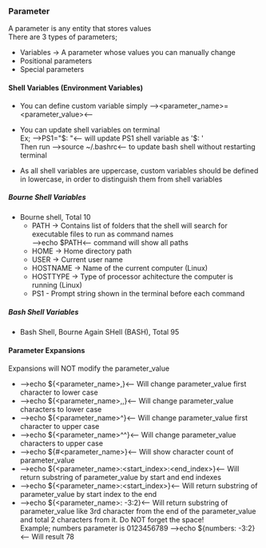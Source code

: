 ### Parameter

A parameter is any entity that stores values <br>
There are 3 types of parameters; <br>

- Variables -> A parameter whose values you can manually change
- Positional parameters
- Special parameters

#### Shell Variables (Environment Variables)

- You can define custom variable simply --><parameter_name>=<parameter_value><--
- You can update shell variables on terminal <br>
Ex; -->PS1="$: "<-- will update PS1 shell variable as '$: ' <br>
Then run -->source ~/.bashrc<-- to update bash shell without restarting terminal

- As all shell variables are uppercase, custom variables should be defined in lowercase, in order to distinguish them from shell variables

##### Bourne Shell Variables
- Bourne shell, Total 10
  - PATH -> Contains list of folders that the shell will search for executable files to run as command names <br>
  -->echo $PATH<-- command will show all paths
  - HOME -> Home directory path
  - USER -> Current user name
  - HOSTNAME -> Name of the current computer (Linux)
  - HOSTTYPE -> Type of processor achitecture the computer is running (Linux)
  - PS1 - Prompt string shown in the terminal before each command

##### Bash Shell Variables 
- Bash Shell, Bourne Again SHell (BASH), Total 95

#### Parameter Expansions

Expansions will NOT modify the parameter_value

- -->echo ${<parameter_name>,}<-- Will change parameter_value first character to lower case
- -->echo ${<parameter_name>,,}<-- Will change parameter_value characters to lower case
- -->echo ${<parameter_name>^}<-- Will change parameter_value first character to upper case
- -->echo ${<parameter_name>^^}<-- Will change parameter_value characters to upper case
- -->echo ${#<parameter_name>}<-- Will show character count of parameter_value
- -->echo ${<parameter_name>:<start_index>:<end_index>}<-- Will return substring of parameter_value by start and end indexes
- -->echo ${<parameter_name>:<start_index>}<-- Will return substring of parameter_value by start index to the end
- -->echo ${<parameter_name>: -3:2}<-- Will return substring of parameter_value like 3rd character from the end of the parameter_value and total 2 characters from it. Do NOT forget the space! <br>
Example; numbers parameter is 0123456789 -->echo ${numbers: -3:2}<-- Will result 78
